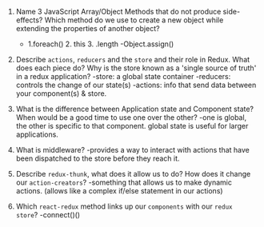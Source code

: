 1.  Name 3 JavaScript Array/Object Methods that do not produce side-effects? Which method do we use to create a new object while extending the properties of another object?
    -   1.foreach()
        2. this
        3. .length
    -Object.assign()

1.  Describe `actions`, `reducers` and the `store` and their role in Redux. What does each piece do? Why is the store known as a 'single source of truth' in a redux application?
    -store: a global state container
    -reducers: controls the change of our state(s)
    -actions: info that send data between your component(s) & store.

1.  What is the difference between Application state and Component state? When would be a good time to use one over the other?
    -one is global, the other is specific to that component. global state is useful for larger applications.

1.  What is middleware?
    -provides a way to interact with actions that have been dispatched to the store before they reach it.

1.  Describe `redux-thunk`, what does it allow us to do? How does it change our `action-creators`?
    -something that allows us to make dynamic actions. (allows like a complex if/else statement in our actions)

1.  Which `react-redux` method links up our `components` with our `redux store`?
    -connect()()
